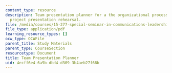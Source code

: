 ```yaml
---
content_type: resource
description: Team presentation planner for a the organizational processes (OP) team
  project presentation rehearsal.
file: /media/courses/15-277-special-seminar-in-communications-leadership-and-personal-effectiveness-coaching-fall-2008/4ecff6e46a9bdbd4d3093b4aeb27f68b_handout_10.pdf
file_type: application/pdf
learning_resource_types: []
ocw_type: OCWFile
parent_title: Study Materials
parent_type: CourseSection
resourcetype: Document
title: Team Presentation Planner
uid: 4ecff6e4-6a9b-dbd4-d309-3b4aeb27f68b
---
```

